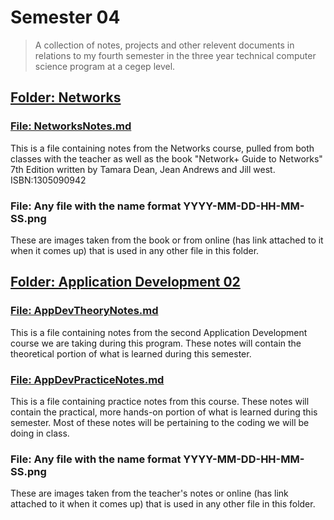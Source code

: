 # Semester 04
> A collection of notes, projects and other relevent documents in relations to my fourth semester in the three year technical computer science program at a cegep level.

## [Folder: Networks](#Networks)
### [File: NetworksNotes.md](#NetworksNotes.md)
  This is a file containing notes from the Networks course, pulled from both classes with the teacher as well as the book "Network+ Guide to Networks" 7th Edition written by Tamara Dean, Jean Andrews and Jill west. ISBN:1305090942
  
### File: Any file with the name format YYYY-MM-DD-HH-MM-SS.png
  These are images taken from the book or from online (has link attached to it when it comes up) that is used in any other file in this folder.
  
 
## [Folder: Application Development 02](#Application-Development-02)
### [File: AppDevTheoryNotes.md](AppDevTheoryNotes.md)
  This is a file containing notes from the second Application Development course we are taking during this program. These notes will contain the theoretical portion of what is learned during this semester.
  
### [File: AppDevPracticeNotes.md](AppDevPracticeNotes.md)
  This is a file containing practice notes from this course. These notes will contain the practical, more hands-on portion of what is learned during this semester. Most of these notes will be pertaining to the coding we will be doing in class.
  
### File: Any file with the name format YYYY-MM-DD-HH-MM-SS.png
  These are images taken from the teacher's notes or online (has link attached to it when it comes up) that is used in any other file in this folder.
